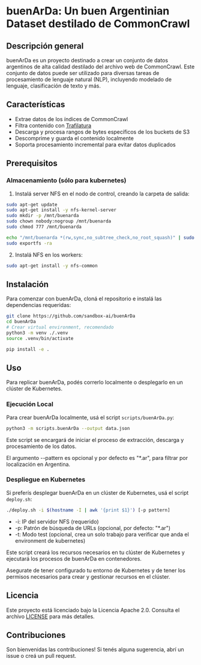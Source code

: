 # buenArDa: Un buen Argentinian Dataset destilado de CommonCrawl
## Descripción general

buenArDa es un proyecto destinado a crear un conjunto de datos argentinos de alta calidad destilado del archivo web de CommonCrawl. Este conjunto de datos puede ser utilizado para diversas tareas de procesamiento de lenguaje natural (NLP), incluyendo modelado de lenguaje, clasificación de texto y más.

## Características

- Extrae datos de los índices de CommonCrawl
- Filtra contenido con [Trafilatura](https://trafilatura.readthedocs.io/en/latest/)
- Descarga y procesa rangos de bytes específicos de los buckets de S3
- Descomprime y guarda el contenido localmente
- Soporta procesamiento incremental para evitar datos duplicados

## Prerequisitos

### Almacenamiento (sólo para kubernetes)

1. Instalá server NFS en el nodo de control, creando la carpeta de salida:
```sh
sudo apt-get update
sudo apt-get install -y nfs-kernel-server
sudo mkdir -p /mnt/buenarda
sudo chown nobody:nogroup /mnt/buenarda
sudo chmod 777 /mnt/buenarda

echo "/mnt/buenarda *(rw,sync,no_subtree_check,no_root_squash)" | sudo tee -a /etc/exports
sudo exportfs -ra
```
2. Instalá NFS en los workers:
```sh
sudo apt-get install -y nfs-common
```

## Instalación

Para comenzar con buenArDa, cloná el repositorio e instalá las dependencias requeridas:

```sh
git clone https://github.com/sandbox-ai/buenArDa
cd buenArDa
# Crear virtual environment, recomendado
python3 -m venv ./.venv
source .venv/bin/activate

pip install -e .
```

## Uso

Para replicar buenArDa, podés correrlo localmente o desplegarlo en un clúster de Kubernetes.

### Ejecución Local

Para crear buenArDa localmente, usá el script `scripts/buenArDa.py`:

```sh
python3 -m scripts.buenArDa --output data.json
```

Este script se encargará de iniciar el proceso de extracción, descarga y procesamiento de los datos.

El argumento --pattern es opcional y por defecto es "*.ar", para filtrar por localización en Argentina.

### Despliegue en Kubernetes

Si preferís desplegar buenArDa en un clúster de Kubernetes, usá el script `deploy.sh`:

```sh
./deploy.sh -i $(hostname -I | awk '{print $1}') [-p pattern]
```
- -i: IP del servidor NFS (requerido)
- -p: Patrón de búsqueda de URLs (opcional, por defecto: "*.ar")
- -t: Modo test (opcional, crea un solo trabajo para verificar que anda el environment de kubernetes)

Este script creará los recursos necesarios en tu clúster de Kubernetes y ejecutará los procesos de buenArDa en contenedores.

Asegurate de tener configurado tu entorno de Kubernetes y de tener los permisos necesarios para crear y gestionar recursos en el clúster.

## Licencia

Este proyecto está licenciado bajo la Licencia Apache 2.0. Consulta el archivo [LICENSE](LICENSE) para más detalles.

## Contribuciones

Son bienvenidas las contribuciones! Si tenés alguna sugerencia, abrí un issue o creá un pull request.